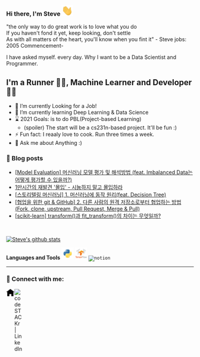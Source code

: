 ### Hi there, I'm Steve <img src="https://github.com/Steve-YJ/Steve-yj/blob/main/wave.gif" width="30px">
"the only way to do great work is to love what you do<br>
If you haven't fond it yet, keep looking, don't settle<br>
As with all matters of the heart, you'll know when you fint it" - Steve jobs: 2005 Commencement- <br>

I have asked myself. every day. Why I want to be a Data Scientist and Programmer. 
<br>

## I'm a Runner 🏃🏻, Machine Learner and Developer 👨‍💻
- 🔭 I’m currently Looking for a Job!
- 🌱 I’m currently learning Deep Learning & Data Science
- ⌛️ 2021 Goals: is to do PBL(Project-based Learning)
  - (spoiler) The start will be a cs231n-based project. It'll be fun :)
- ⚡ Fun fact: I reaaly love to cook. Run three times a week.
- 💬 Ask me about Anything :)

### 📗 Blog posts
<!-- BLOG-POST-LIST:START -->
- [[Model Evaluation] 머신러닝 모델 평가 및 해석방법 (feat. Imbalanced Data는 어떻게 평가할 수 있을까?)](https://deepinsight.tistory.com/172)
- [1만시간의 재발견 '몰입' - 시늉하지 말고 몰입하라](https://deepinsight.tistory.com/169)
- [[스토리텔링 머신러닝] 1. 머신러닝에 동작 원리(feat. Decision Tree)](https://deepinsight.tistory.com/168)
- [[협업을 위한 git & GitHub] 2. 다른 사람의 원격 저장소로부터 협업하는 방법(Fork, clone, upstream, Pull Request, Merge & Pull)](https://deepinsight.tistory.com/167)
- [[scikit-learn] transform()과 fit_transform()의 차이는 무엇일까?](https://deepinsight.tistory.com/165)
<!-- BLOG-POST-LIST:END -->
<br>

[![Steve's github stats](https://github-readme-stats.vercel.app/api?username=steve-yj&show_icons=true&theme=dark)](https://github.com/steve-yj/github-readme-stats)<br>

**Languages and Tools** 
<code><img alt="Python" src="https://raw.githubusercontent.com/github/explore/80688e429a7d4ef2fca1e82350fe8e3517d3494d/topics/python/python.png" width="32"></code>
<code><img alt="tensorflow" src="https://raw.githubusercontent.com/github/explore/80688e429a7d4ef2fca1e82350fe8e3517d3494d/topics/tensorflow/tensorflow.png" width="32"></code>
<code><img alt="notion" height="20" src="http://logovectordl.com/wp-content/uploads/2019/11/notion-labs-inc-logo-vector.png"></code>

---
### 📩 Connect with me:

[<img align="left" alt="deepinsight.tisroty.com" width="22px" src="https://github.com/iconic/open-iconic/blob/master/svg/home.svg" />][website]
[<img align="left" alt="codeSTACKr | LinkedIn" width="22px" src="https://cdn.jsdelivr.net/npm/simple-icons@v3/icons/linkedin.svg" />][linkedin]


[profile]: https://www.notion.so/youngjoenlee/Steve-Lee-s-Portfolio-1425acd960b541c8a48adf8bb712c67e
[website]: https://deepinsight.tistory.com/
[linkedin]: https://www.linkedin.com/in/youngjeon-lee-50b033196/
